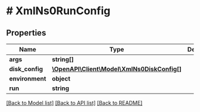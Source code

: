 # # XmlNs0RunConfig

## Properties

Name | Type | Description | Notes
------------ | ------------- | ------------- | -------------
**args** | **string[]** |  | [optional]
**disk_config** | [**\OpenAPI\Client\Model\XmlNs0DiskConfig[]**](XmlNs0DiskConfig.md) |  | [optional]
**environment** | **object** |  | [optional]
**run** | **string** |  | [optional]

[[Back to Model list]](../../README.md#models) [[Back to API list]](../../README.md#endpoints) [[Back to README]](../../README.md)
